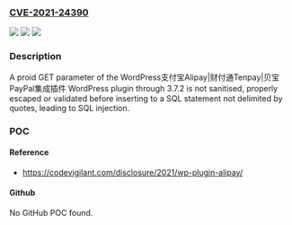 ### [CVE-2021-24390](https://cve.mitre.org/cgi-bin/cvename.cgi?name=CVE-2021-24390)
![](https://img.shields.io/static/v1?label=Product&message=WordPress%E6%94%AF%E4%BB%98%E5%AE%9DAlipay%7C%E8%B4%A2%E4%BB%98%E9%80%9ATenpay%7C%E8%B4%9D%E5%AE%9DPayPal%E9%9B%86%E6%88%90%E6%8F%92%E4%BB%B6&color=blue)
![](https://img.shields.io/static/v1?label=Version&message=3.7.2%3C%3D%203.7.2%20&color=brighgreen)
![](https://img.shields.io/static/v1?label=Vulnerability&message=CWE-89%20SQL%20Injection&color=brighgreen)

### Description

A proid GET parameter of the WordPress支付宝Alipay|财付通Tenpay|贝宝PayPal集成插件 WordPress plugin through 3.7.2 is not sanitised, properly escaped or validated before inserting to a SQL statement not delimited by quotes, leading to SQL injection.

### POC

#### Reference
- https://codevigilant.com/disclosure/2021/wp-plugin-alipay/

#### Github
No GitHub POC found.

